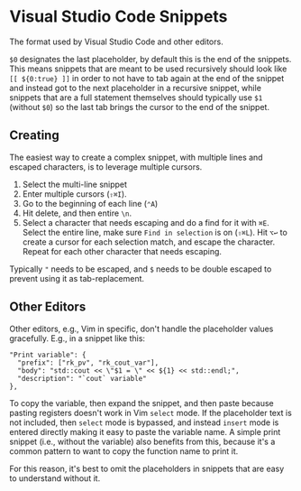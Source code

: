 # Visual Studio Code Snippets

The format used by Visual Studio Code and other editors.

`$0` designates the last placeholder, by default this is the end of the snippets. This means snippets that are meant to be used recursively should look like `[[ ${0:true} ]]` in order to not have to tab again at the end of the snippet and instead got to the next placeholder in a recursive snippet, while snippets that are a full statement themselves should typically use `$1` (without `$0`) so the last tab brings the cursor to the end of the snippet.

## Creating

The easiest way to create a complex snippet, with multiple lines and escaped characters, is to leverage multiple cursors.

1. Select the multi-line snippet
2. Enter multiple cursors (`⇧⌘I`).
3. Go to the beginning of each line (`⌃A`)
4. Hit delete, and then entire `\n`.
5. Select a character that needs escaping and do a find for it with `⌘E`. Select the entire line, make sure `Find in selection` is on (`⇧⌘L`). Hit `⌥↩` to create a cursor for each selection match, and escape the character. Repeat for each other character that needs escaping.

Typically `"` needs to be escaped, and `$` needs to be double escaped to prevent using it as tab-replacement.

## Other Editors

Other editors, e.g., Vim in specific, don't handle the placeholder values gracefully. E.g., in a snippet like this:

```
"Print variable": {
  "prefix": ["rk_pv", "rk_cout_var"],
  "body": "std::cout << \"$1 = \" << ${1} << std::endl;",
  "description": "`cout` variable"
},
```

To copy the variable, then expand the snippet, and then paste because pasting registers doesn't work in Vim `select` mode. If the placeholder text is not included, then `select` mode is bypassed, and instead `insert` mode is entered directly making it easy to paste the variable name. A simple print snippet (i.e., without the variable) also benefits from this, because it's a common pattern to want to copy the function name to print it.

For this reason, it's best to omit the placeholders in snippets that are easy to understand without it.
